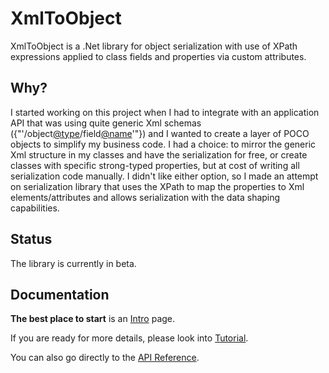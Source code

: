 # **XmlToObject**
XmlToObject is a .Net library for object serialization with use of XPath expressions applied to class fields and properties via custom attributes.

## Why?

I started working on this project when I had to integrate with an application API that was using quite generic Xml schemas ({"'/object[@type](@type)/field[@name](@name)'"}) and I wanted to create a layer of POCO objects to simplify my business code. 
I had a choice: to mirror the generic Xml structure in my classes and have the serialization for free, or create classes with specific strong-typed properties, but at cost of writing all serialization code manually. I didn't like either option, so I made an attempt on serialization library that uses the XPath to map the properties to Xml elements/attributes and allows serialization with the data shaping capabilities.

## Status

The library is currently in beta.

## Documentation

**The best place to start** is an [Intro](docs/documentation.md) page.

If you are ready for more details, please look into [Tutorial](docs/Tutorial.md).

You can also go directly to the [API Reference](docs/API-Reference.md).